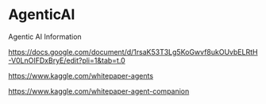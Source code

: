 # AgenticAI
Agentic AI Information

https://docs.google.com/document/d/1rsaK53T3Lg5KoGwvf8ukOUvbELRtH-V0LnOIFDxBryE/edit?pli=1&tab=t.0

https://www.kaggle.com/whitepaper-agents

https://www.kaggle.com/whitepaper-agent-companion


